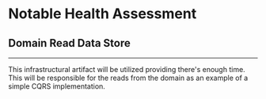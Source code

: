 ﻿# Notable Health Assessment
## Domain Read Data Store
---

This infrastructural artifact will be utilized providing there's enough time. This will be responsible for the reads from the domain as an example of a simple CQRS implementation.